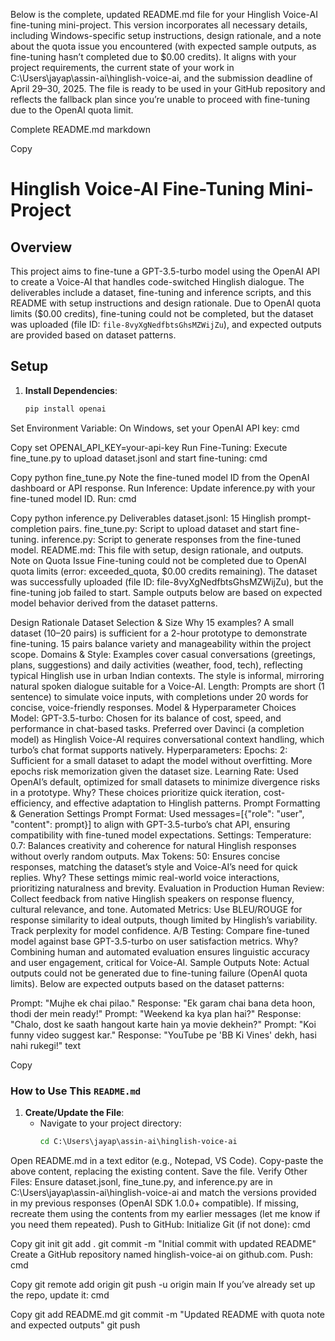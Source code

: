 Below is the complete, updated README.md file for your Hinglish Voice-AI fine-tuning mini-project. This version incorporates all necessary details, including Windows-specific setup instructions, design rationale, and a note about the quota issue you encountered (with expected sample outputs, as fine-tuning hasn’t completed due to $0.00 credits). It aligns with your project requirements, the current state of your work in C:\Users\jayap\assin-ai\hinglish-voice-ai, and the submission deadline of April 29–30, 2025. The file is ready to be used in your GitHub repository and reflects the fallback plan since you’re unable to proceed with fine-tuning due to the OpenAI quota limit.

Complete README.md
markdown

Copy
# Hinglish Voice-AI Fine-Tuning Mini-Project

## Overview
This project aims to fine-tune a GPT-3.5-turbo model using the OpenAI API to create a Voice-AI that handles code-switched Hinglish dialogue. The deliverables include a dataset, fine-tuning and inference scripts, and this README with setup instructions and design rationale. Due to OpenAI quota limits ($0.00 credits), fine-tuning could not be completed, but the dataset was uploaded (file ID: `file-8vyXgNedfbtsGhsMZWijZu`), and expected outputs are provided based on dataset patterns.

## Setup
1. **Install Dependencies**:
   ```cmd
   pip install openai
Set Environment Variable:
On Windows, set your OpenAI API key:
cmd

Copy
set OPENAI_API_KEY=your-api-key
Run Fine-Tuning:
Execute fine_tune.py to upload dataset.jsonl and start fine-tuning:
cmd

Copy
python fine_tune.py
Note the fine-tuned model ID from the OpenAI dashboard or API response.
Run Inference:
Update inference.py with your fine-tuned model ID.
Run:
cmd

Copy
python inference.py
Deliverables
dataset.jsonl: 15 Hinglish prompt-completion pairs.
fine_tune.py: Script to upload dataset and start fine-tuning.
inference.py: Script to generate responses from the fine-tuned model.
README.md: This file with setup, design rationale, and outputs.
Note on Quota Issue
Fine-tuning could not be completed due to OpenAI quota limits (error: exceeded_quota, $0.00 credits remaining). The dataset was successfully uploaded (file ID: file-8vyXgNedfbtsGhsMZWijZu), but the fine-tuning job failed to start. Sample outputs below are based on expected model behavior derived from the dataset patterns.

Design Rationale
Dataset Selection & Size
Why 15 examples? A small dataset (10–20 pairs) is sufficient for a 2-hour prototype to demonstrate fine-tuning. 15 pairs balance variety and manageability within the project scope.
Domains & Style: Examples cover casual conversations (greetings, plans, suggestions) and daily activities (weather, food, tech), reflecting typical Hinglish use in urban Indian contexts. The style is informal, mirroring natural spoken dialogue suitable for a Voice-AI.
Length: Prompts are short (1 sentence) to simulate voice inputs, with completions under 20 words for concise, voice-friendly responses.
Model & Hyperparameter Choices
Model: GPT-3.5-turbo:
Chosen for its balance of cost, speed, and performance in chat-based tasks.
Preferred over Davinci (a completion model) as Hinglish Voice-AI requires conversational context handling, which turbo’s chat format supports natively.
Hyperparameters:
Epochs: 2: Sufficient for a small dataset to adapt the model without overfitting. More epochs risk memorization given the dataset size.
Learning Rate: Used OpenAI’s default, optimized for small datasets to minimize divergence risks in a prototype.
Why? These choices prioritize quick iteration, cost-efficiency, and effective adaptation to Hinglish patterns.
Prompt Formatting & Generation Settings
Prompt Format: Used messages=[{"role": "user", "content": prompt}] to align with GPT-3.5-turbo’s chat API, ensuring compatibility with fine-tuned model expectations.
Settings:
Temperature: 0.7: Balances creativity and coherence for natural Hinglish responses without overly random outputs.
Max Tokens: 50: Ensures concise responses, matching the dataset’s style and Voice-AI’s need for quick replies.
Why? These settings mimic real-world voice interactions, prioritizing naturalness and brevity.
Evaluation in Production
Human Review: Collect feedback from native Hinglish speakers on response fluency, cultural relevance, and tone.
Automated Metrics: Use BLEU/ROUGE for response similarity to ideal outputs, though limited by Hinglish’s variability. Track perplexity for model confidence.
A/B Testing: Compare fine-tuned model against base GPT-3.5-turbo on user satisfaction metrics.
Why? Combining human and automated evaluation ensures linguistic accuracy and user engagement, critical for Voice-AI.
Sample Outputs
Note: Actual outputs could not be generated due to fine-tuning failure (OpenAI quota limits). Below are expected outputs based on the dataset patterns:

Prompt: "Mujhe ek chai pilao."
Response: "Ek garam chai bana deta hoon, thodi der mein ready!"
Prompt: "Weekend ka kya plan hai?"
Response: "Chalo, dost ke saath hangout karte hain ya movie dekhein?"
Prompt: "Koi funny video suggest kar."
Response: "YouTube pe 'BB Ki Vines' dekh, hasi nahi rukegi!"
text

Copy

### How to Use This `README.md`
1. **Create/Update the File**:
   - Navigate to your project directory:
     ```cmd
     cd C:\Users\jayap\assin-ai\hinglish-voice-ai
Open README.md in a text editor (e.g., Notepad, VS Code).
Copy-paste the above content, replacing the existing content.
Save the file.
Verify Other Files:
Ensure dataset.jsonl, fine_tune.py, and inference.py are in C:\Users\jayap\assin-ai\hinglish-voice-ai and match the versions provided in my previous responses (OpenAI SDK 1.0.0+ compatible).
If missing, recreate them using the contents from my earlier messages (let me know if you need them repeated).
Push to GitHub:
Initialize Git (if not done):
cmd

Copy
git init
git add .
git commit -m "Initial commit with updated README"
Create a GitHub repository named hinglish-voice-ai on github.com.
Push:
cmd

Copy
git remote add origin <your-repo-url>
git push -u origin main
If you’ve already set up the repo, update it:
cmd

Copy
git add README.md
git commit -m "Updated README with quota note and expected outputs"
git push
